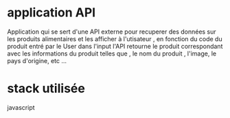 # application API
Application qui se sert d'une API externe pour recuperer des données sur les produits alimentaires et les afficher à l'utisateur , en fonction du code du produit entré par le User dans l'input l'API retourne le produit correspondant avec les informations du produit telles que , le nom du produit , l'image, le pays d'origine, etc ...

# stack utilisée 
javascript
